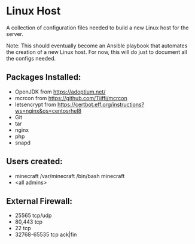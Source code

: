 # Linux Host

A collection of configuration files needed to build a new Linux host for the server.

Note: This should eventually become an Ansible playbook that automates the creation of a new Linux host. For now, this will do just to document all the configs needed.

## Packages Installed:

- OpenJDK from https://adoptium.net/
- mcrcon from https://github.com/Tiiffi/mcrcon
- letsencrypt from https://certbot.eff.org/instructions?ws=nginx&os=centosrhel8
- Git
- tar
- nginx
- php
- snapd

## Users created:

- minecraft /var/minecraft /bin/bash minecraft
- \<all admins\>


## External Firewall:

- 25565 tcp/udp
- 80,443 tcp
- 22 tcp
- 32768-65535 tcp ack|fin
